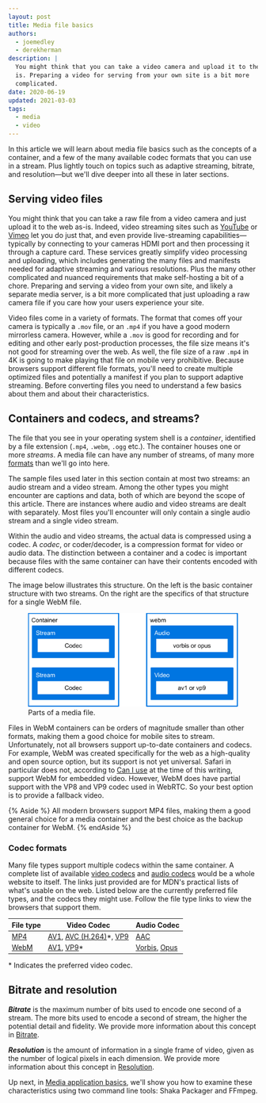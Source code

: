 ```yaml
---
layout: post
title: Media file basics
authors:
  - joemedley
  - derekherman
description: |
  You might think that you can take a video camera and upload it to the web as
  is. Preparing a video for serving from your own site is a bit more
  complicated.
date: 2020-06-19
updated: 2021-03-03
tags:
  - media
  - video
---
```


In this article we will learn about media file basics such as the concepts of a
container, and a few of the many available codec formats that you can use in a
stream. Plus lightly touch on topics such as adaptive streaming, bitrate, and
resolution—but we'll dive deeper into all these in later sections.

## Serving video files

You might think that you can take a raw file from a video camera and just upload
it to the web as-is. Indeed, video streaming sites such as [YouTube] or [Vimeo]
let you do just that, and even provide live-streaming capabilities—typically by
connecting to your cameras HDMI port and then processing it through a capture
card. These services greatly simplify video processing and uploading, which
includes generating the many files and manifests needed for adaptive streaming
and various resolutions. Plus the many other complicated and nuanced requirements
that make self-hosting a bit of a chore. Preparing and serving a video from your
own site, and likely a separate media server, is a bit more complicated that just
uploading a raw camera file if you care how your users experience your site.

Video files come in a variety of formats. The format that comes off your camera is
typically a `.mov` file, or an `.mp4` if you have a good modern mirrorless camera.
However, while a `.mov` is good for recording and for editing and other early
post-production processes, the file size means it's not good for streaming over
the web. As well, the file size of a raw `.mp4` in 4K is going to make playing that
file on mobile very prohibitive. Because browsers support different file formats,
you'll need to create multiple optimized files and potentially a manifest if you
plan to support adaptive streaming. Before converting files you need to understand
a few basics about them and about their characteristics.

## Containers and codecs, and streams?

The file that you see in your operating system shell is a _container_,
identified by a file extension (`.mp4`, `.webm`, `.ogg` etc.). The container
houses one or more _streams_. A media file can have any number of streams, of
many more [formats] than we'll go into here.

The sample files used later in this section contain at most two streams: an
audio stream and a video stream. Among the other types you might encounter are
captions and data, both of which are beyond the scope of this article. There are
instances where audio and video streams are dealt with separately. Most files
you'll encounter will only contain a single audio stream and a single video
stream.

Within the audio and video streams, the actual data is compressed using a codec.
A _codec_, or coder/decoder, is a compression format for video or audio data. The
distinction between a container and a codec is important because files with the
same container can have their contents encoded with different codecs.

The image below illustrates this structure. On the left is the basic container
structure with two streams. On the right are the specifics of that structure for
a single WebM file.

<figure class="w-figure  w-figure--inline-right">
  <img
    src="./media-container-onion.png"
    alt="Comparing media file structure with a hypothetical media file."
  >
  <figcaption class="w-figcaption">Parts of a media file.</figcaption>
</figure>

Files in WebM containers can be orders of magnitude smaller than other formats,
making them a good choice for mobile sites to stream. Unfortunately, not all
browsers support up-to-date containers and codecs. For example, WebM was created
specifically for the web as a high-quality and open source option, but its support
is not yet universal. Safari in particular does not, according to [Can I use] at
the time of this writing, support WebM for embedded video. However, WebM does have
partial support with the VP8 and VP9 codec used in WebRTC. So your best option is
to provide a fallback video.

{% Aside %}
All modern browsers support MP4 files, making them a good general choice for a
media container and the best choice as the backup container for WebM.
{% endAside %}

### Codec formats

Many file types support multiple codecs within the same container. A complete list
of available [video codecs] and [audio codecs] would be a whole website to itself.
The links just provided are for MDN's practical lists of what's usable on the web.
Listed below are the currently preferred file types, and the codecs they might use.
Follow the file type links to view the browsers that support them.

| File type | Video Codec | Audio Codec |
| ---- | ----- | ---- |
| [MP4] | [AV1], [AVC (H.264)]*, [VP9] | [AAC] |
| [WebM] | [AV1], [VP9]* | [Vorbis], [Opus] |

&#42; Indicates the preferred video codec.

## Bitrate and resolution

**_Bitrate_** is the maximum number of bits used to encode one second of a stream.
The more bits used to encode a second of stream, the higher the potential detail
and fidelity. We provide more information about this concept in [Bitrate](/bitrate/).

**_Resolution_** is the amount of information in a single frame of video, given as
the number of logical pixels in each dimension. We provide more information about
this concept in [Resolution](/resolution/).

Up next, in [Media application basics](/media-application-basics/), we'll show you
how to examine these characteristics using two command line tools: Shaka Packager
and FFmpeg.

[YouTube]: https://www.youtube.com/
[Vimeo]: https://vimeo.com/
[formats]: https://developer.mozilla.org/en-US/docs/Web/Media/Formats
[Can I Use]: https://caniuse.com/#feat=webm
[video codecs]: https://developer.mozilla.org/en-US/docs/Web/Media/Formats/Video_codecs
[audio codecs]: https://developer.mozilla.org/en-US/docs/Web/Media/Formats/Audio_codecs
[MP4]: https://caniuse.com/#search=mp4
[WebM]: https://caniuse.com/#feat=webm
[AV1]: https://developer.mozilla.org/en-US/docs/Web/Media/Formats/Video_codecs#AV1
[AVC (H.264)]: https://developer.mozilla.org/en-US/docs/Web/Media/Formats/Video_codecs#AVC_H.264
[VP9]: https://developer.mozilla.org/en-US/docs/Web/Media/Formats/Video_codecs#VP9
[AAC]: https://developer.mozilla.org/en-US/docs/Web/Media/Formats/Audio_codecs#AAC
[Vorbis]: https://developer.mozilla.org/en-US/docs/Web/Media/Formats/Audio_codecs#Vorbis
[Opus]: https://developer.mozilla.org/en-US/docs/Web/Media/Formats/Audio_codecs#Opus
